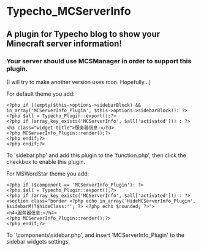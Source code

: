 # Typecho_MCServerInfo
## A plugin for Typecho blog to show your Minecraft server information!

### Your server should use MCSManager in order to support this plugin.
(I will try to make another version uses rcon. Hopefully...)

For default theme you add:

    <?php if (!empty($this->options->sidebarBlock) && in_array('MCServerInfo_Plugin', $this->options->sidebarBlock)): ?>
    <?php $all = Typecho_Plugin::export();?>
    <?php if (array_key_exists('MCServerInfo', $all['activated'])) : ?>
    <h3 class="widget-title">服务器信息:</h3>
    <?php MCServerInfo_Plugin::render();?>
    <?php endif;?>
    <?php endif;?>

To 'sidebar.php' and add this plugin to the 'function.php', then click the checkbox to enable this plugin.

For MSWordStar theme you add:

    <?php if ($component == 'MCServerInfo_Plugin'): ?>
    <?php $all = Typecho_Plugin::export();?>
    <?php if (array_key_exists('MCServerInfo', $all['activated'])) : ?>
    <section class="border <?php echo in_array('HideMCServerInfo_Plugin', $sidebarM)?$hideClass:''; ?> <?php echo $rounded; ?>">
    <h4>服务器信息:</h4>
    <?php MCServerInfo_Plugin::render();?>
    <?php endif;?>

  To '\components\sidebar.php', and insert 'MCServerInfo_Plugin' to the sidebar widgets settings.

